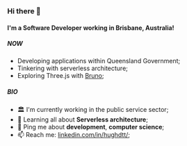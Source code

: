 ### Hi there 👋

#### I'm a Software Developer working in Brisbane, Australia!

##### NOW

- Developing applications within Queensland Government;
- Tinkering with serverless architecture;
- Exploring Three.js with [Bruno](https://threejs-journey.xyz/);

##### BIO

- 🏛️ I'm currently working in the public service sector;
- 🌱 Learning all about **Serverless architecture**;
- 💬 Ping me about **development**, **computer science**;
- 📫 Reach me: [linkedin.com/in/hughdtt/](https://www.linkedin.com/in/hughdtt/);



